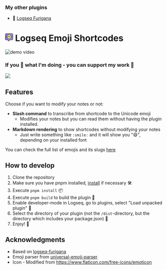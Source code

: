 ### My other plugins
- :tea: [Logseq Furigana](https://github.com/daviddavo/logseq-furigana)

# <img src="./logo.png" style="width: 0.9em" width="24"> Logseq Emoji Shortcodes

![demo video](./demo.gif)

<h3>If you 💜 what I'm doing - you can support my work 🍵</h3>
<a href="https://www.buymeacoffee.com/ddavo"><img src="https://img.buymeacoffee.com/button-api/?text=Buy me a bubble tea&emoji=🧋&slug=ddavo&button_colour=5f7fff&font_colour=fff&font_family=Lato&outline_colour=000000" /></a>

## Features

Choose if you want to modify your notes or not:

- **Slash command** to transcribe from shortcode to the Unicode emoji
  - Modifies your notes but you can read them without having the plugin installed.
- **Markdown rendering** to show shortcodes without modifying your notes
  - Just write something like `:smile:` and it will show you ":smile:", depending on your installed font
 
You can check the full list of emojis and its slugs [here](https://github.com/DailyBotHQ/universal-emoji-parser/blob/main/src/lib/emoji-lib.json)

## How to develop
1. Clone the repository
2. Make sure you have pnpm installed, [install](https://pnpm.io/installation) if necessary 🛠
3. Execute `pnpm install` 📦
4. Execute `pnpm build` to build the plugin 🚧
5. Enable developer-mode in Logseq, go to plugins, select "Load unpacked plugin" 🔌
6. Select the directory of your plugin (not the `/dist`-directory, but the directory which includes your package.json) 📂
7. Enjoy! 🎉

## Acknowledgments
- Based on [logseq-furigana](https://github.com/daviddavo/logseq-furigana)
- Emoji parser from [universal-emoji-parser](https://github.com/DailyBotHQ/universal-emoji-parser#readme)
- Icon - Modified from https://www.flaticon.com/free-icons/emoticon
